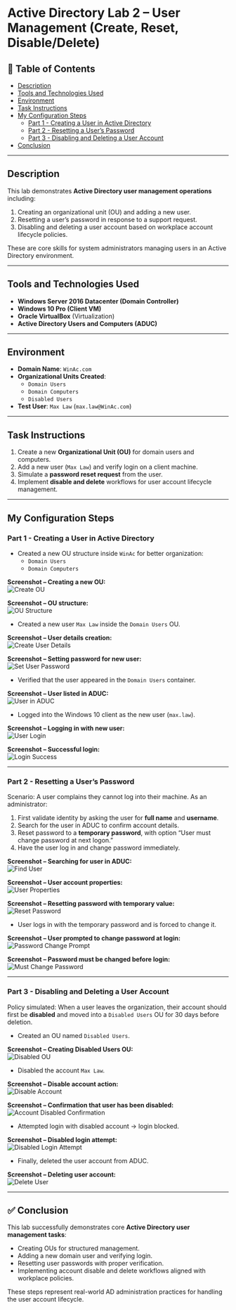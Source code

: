 # **Active Directory Lab 2 – User Management (Create, Reset, Disable/Delete)**

## 💑 **Table of Contents**
- [Description](#description)
- [Tools and Technologies Used](#tools-and-technologies-used)
- [Environment](#environment)
- [Task Instructions](#task-instructions)
- [My Configuration Steps](#my-configuration-steps)
  - [Part 1 - Creating a User in Active Directory](#part-1---creating-a-user-in-active-directory)
  - [Part 2 - Resetting a User’s Password](#part-2---resetting-a-users-password)
  - [Part 3 - Disabling and Deleting a User Account](#part-3---disabling-and-deleting-a-user-account)
- [Conclusion](#conclusion)

---

## **Description**
This lab demonstrates **Active Directory user management operations** including:  
1. Creating an organizational unit (OU) and adding a new user.  
2. Resetting a user’s password in response to a support request.  
3. Disabling and deleting a user account based on workplace account lifecycle policies.  

These are core skills for system administrators managing users in an Active Directory environment.  

---

## **Tools and Technologies Used**
- **Windows Server 2016 Datacenter (Domain Controller)**  
- **Windows 10 Pro (Client VM)**  
- **Oracle VirtualBox** (Virtualization)  
- **Active Directory Users and Computers (ADUC)**  

---

## **Environment**
- **Domain Name**: `WinAc.com`  
- **Organizational Units Created**:  
  - `Domain Users`  
  - `Domain Computers`  
  - `Disabled Users`  
- **Test User**: `Max Law` (`max.law@WinAc.com`)  

---

## **Task Instructions**
1. Create a new **Organizational Unit (OU)** for domain users and computers.  
2. Add a new user (`Max Law`) and verify login on a client machine.  
3. Simulate a **password reset request** from the user.  
4. Implement **disable and delete** workflows for user account lifecycle management.  

---

## **My Configuration Steps**

### **Part 1 - Creating a User in Active Directory**

- Created a new OU structure inside `WinAc` for better organization:  
  - `Domain Users`  
  - `Domain Computers`  

**Screenshot – Creating a new OU:**  
![Create OU](image/1.PNG)

**Screenshot – OU structure:**  
![OU Structure](image/2.PNG)

- Created a new user `Max Law` inside the `Domain Users` OU.  

**Screenshot – User details creation:**  
![Create User Details](image/3.PNG)

**Screenshot – Setting password for new user:**  
![Set User Password](image/4.PNG)

- Verified that the user appeared in the `Domain Users` container.  

**Screenshot – User listed in ADUC:**  
![User in ADUC](image/5.PNG)

- Logged into the Windows 10 client as the new user (`max.law`).  

**Screenshot – Logging in with new user:**  
![User Login](image/6.png)

**Screenshot – Successful login:**  
![Login Success](image/7.jpeg)

---

### **Part 2 - Resetting a User’s Password**

Scenario: A user complains they cannot log into their machine. As an administrator:  
1. First validate identity by asking the user for **full name** and **username**.  
2. Search for the user in ADUC to confirm account details.  
3. Reset password to a **temporary password**, with option “User must change password at next logon.”  
4. Have the user log in and change password immediately.  

**Screenshot – Searching for user in ADUC:**  
![Find User](image1/1.PNG)

**Screenshot – User account properties:**  
![User Properties](image1/2.PNG)

**Screenshot – Resetting password with temporary value:**  
![Reset Password](image1/3.PNG)

- User logs in with the temporary password and is forced to change it.  

**Screenshot – User prompted to change password at login:**  
![Password Change Prompt](image1/4.jpeg)

**Screenshot – Password must be changed before login:**  
![Must Change Password](image1/5.jpeg)

---

### **Part 3 - Disabling and Deleting a User Account**

Policy simulated: When a user leaves the organization, their account should first be **disabled** and moved into a `Disabled Users` OU for 30 days before deletion.  

- Created an OU named `Disabled Users`.  

**Screenshot – Creating Disabled Users OU:**  
![Disabled OU](image2/1.PNG)

- Disabled the account `Max Law`.  

**Screenshot – Disable account action:**  
![Disable Account](image2/2.jpeg)

**Screenshot – Confirmation that user has been disabled:**  
![Account Disabled Confirmation](image2/3.PNG)

- Attempted login with disabled account → login blocked.  

**Screenshot – Disabled login attempt:**  
![Disabled Login Attempt](image2/3z.jpeg)

- Finally, deleted the user account from ADUC.  

**Screenshot – Deleting user account:**  
![Delete User](image2/4.png)

---

## ✅ **Conclusion**
This lab successfully demonstrates core **Active Directory user management tasks**:  
- Creating OUs for structured management.  
- Adding a new domain user and verifying login.  
- Resetting user passwords with proper verification.  
- Implementing account disable and delete workflows aligned with workplace policies.  

These steps represent real-world AD administration practices for handling the user account lifecycle.  
